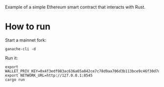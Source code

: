Example of a simple Ethereum smart contract that interacts with Rust.

# How to run

Start a mainnet fork:

```
ganache-cli -d
```

Run it:

```
export WALLET_PRIV_KEY=0x4f3edf983ac636a65a842ce7c78d9aa706d3b113bce9c46f30d7d21715b23b1d
export NETWORK_URL=http://127.0.0.1:8545
cargo run
```
